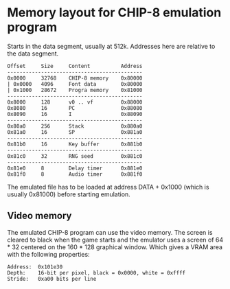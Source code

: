 # Memory layout for CHIP-8 emulation program

Starts in the data segment, usually at 512k. Addresses here are relative to the
data segment.

    Offset     Size     Content          Address
    --------------------------------------------
    0x0000     32768    CHIP-8 memory    0x80000
    | 0x0000   4096     Font data        0x80000
    | 0x1000   28672    Progra memory    0x81000
    --------------------------------------------
    0x8000     128      v0 .. vf         0x88000
    0x8080     16       PC               0x88080
    0x8090     16       I                0x88090
    --------------------------------------------
    0x80a0     256      Stack            0x880a0
    0x81a0     16       SP               0x881a0
    --------------------------------------------
    0x81b0     16       Key buffer       0x881b0
    --------------------------------------------
    0x81c0     32       RNG seed         0x881c0
    --------------------------------------------
    0x81e0     8        Delay timer      0x881e0
    0x81f0     8        Audio timer      0x881f0

The emulated file has to be loaded at address DATA + 0x1000 (which is usually
0x81000) before starting emulation.

## Video memory

The emulated CHIP-8 program can use the video memory. The screen is cleared to
black when the game starts and the emulator uses a screen of 64 * 32 centered
on the 160 * 128 graphical window. Which gives a VRAM area with the following
properties:

    Address:  0x101e30
    Depth:    16-bit per pixel, black = 0x0000, white = 0xffff
    Stride:   0xa00 bits per line

